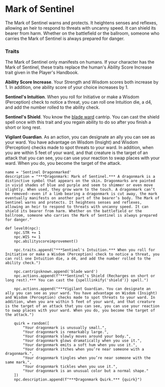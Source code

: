 # Mark of Sentinel
The Mark of Sentinel warns and protects. It heightens senses and reflexes, allowing an heir to respond to threats with uncanny speed. It can shield its bearer from harm. Whether on the battlefield or the ballroom, someone who carries the Mark of Sentinel is always prepared for danger.

### Traits
The Mark of Sentinel only manifests on humans. If your character has the Mark of Sentinel, these traits replace the human's Ability Score Increase trait given in the Player's Handbook.

**Ability Score Increase**. Your Strength and Wisdom scores both increase by 1. In addition, one ability score of your choice increases by 1.

**Sentinel's Intuition**. When you roll for Initiative or make a Wisdom (Perception) check to notice a threat, you can roll one Intuition die, a d4, and add the number rolled to the ability check.

**Sentinel's Shield**. You know the [blade ward](../Magic/Spells/blade-ward.md) cantrip. You can cast the shield spell once with this trait and you regain ability to do so after you finish a short or long rest.

**Vigilant Guardian**. As an action, you can designate an ally you can see as your ward. You have advantage on Wisdom (Insight) and Wisdom (Perception) checks made to spot threats to your ward. In addition, when you are within 5 feet of your ward, and that creature is the target of an attack that you can see, you can use your reaction to swap places with your ward. When you do, you become the target of the attack.

```
name = 'Sentinel Dragonmarked'
description = "***Dragonmark: Mark of Sentinel.*** A dragonmark is a distinctive symbol that appears on the skin. Dragonmarks are painted in vivid shades of blue and purple and seem to shimmer or even move slightly. When used, they grow warm to the touch. A dragonmark can’t be removed--even if a limb bearing a dragonmark is cut away, the mark eventually manifests on another part of the bearer’s body. The Mark of Sentinel warns and protects. It heightens senses and reflexes, allowing an heir to respond to threats with uncanny speed. It can shield its bearer from harm. Whether on the battlefield or the ballroom, someone who carries the Mark of Sentinel is always prepared for danger."

def level0(npc):
    npc.STR += 1
    npc.WIS += 1
    npc.abilityscoreimprovement()

    npc.traits.append("***Sentinel's Intuition.*** When you roll for Initiative or make a Wisdom (Perception) check to notice a threat, you can roll one Intuition die, a d4, and add the number rolled to the ability check.")

    npc.cantripsknown.append('blade ward')
    npc.actions.append(f"***Sentinel's Shield (Recharges on short or long rest).*** You can cast the {spelllinkify('shield')} spell.")

    npc.actions.append("***Vigilant Guardian. You can designate an ally you can see as your ward. You have advantage on Wisdom (Insight) and Wisdom (Perception) checks made to spot threats to your ward. In addition, when you are within 5 feet of your ward, and that creature is the target of an attack that you can see, you can use your reaction to swap places with your ward. When you do, you become the target of the attack.")

    quirk = random([
        "Your dragonmark is unusually small.",
        "Your dragonmark is remarkably large.",
        "Your dragonmark slowly moves around your body.",
        "Your dragonmark glows dramatically when you use it.",
        "Your dargonmark emits a soft hum when you use it.",
        "Your dragonmark itches when you’re near someone with a dragonmark.",
        "Your dragonmark tingles when you’re near someone with the same mark.",
        "Your dragonmark tickles when you use it.",
        "Your dragonmark is an unusual color but a normal shape."
    ])
    npc.description.append(f"***Dragonmark Quirk.*** {quirk}")
```
